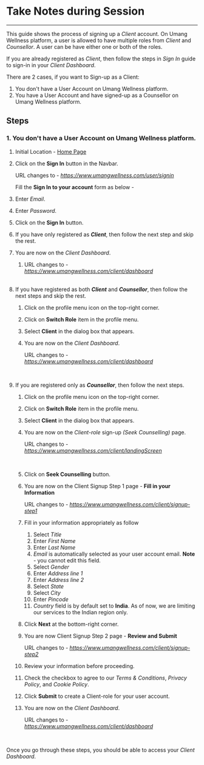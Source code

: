 # Take Notes during Session

---

This guide shows the process of signing up a _Client_ account. On Umang Wellness platform, a user is allowed to have multiple roles from _Client_ and _Counsellor_. A user can be have either one or both of the roles.

If you are already registered as _Client_, then follow the steps in _Sign In_ guide to sign-in in your _Client Dashboard_.

There are 2 cases, if you want to Sign-up as a Client:
1. You don't have a User Account on Umang Wellness platform.
2. You have a User Account and have signed-up as a Counsellor on Umang Wellness platform.

## Steps

### 1. You don't have a User Account on Umang Wellness platform. 

1. Initial Location - [Home Page](https://www.umangwellness.com)

2. Click on the **Sign In** button in the Navbar.

    URL changes to - _https://www.umangwellness.com/user/signin_

    Fill the **Sign In to your account** form as below -

3. Enter _Email_.

4. Enter _Password_.

5. Click on the **Sign In** button.

6. If you have only registered as **_Client_**, then follow the next step and skip the rest.

7. You are now on the _Client Dashboard_.

    1. URL changes to - _https://www.umangwellness.com/client/dashboard_

    <br/>

8. If you have registered as both **_Client_** and **_Counsellor_**, then follow the next steps and skip the rest.

    1. Click on the profile menu icon on the top-right corner.

    2. Click on **Switch Role** item in the profile menu.

    3. Select **Client** in the dialog box that appears.

    4. You are now on the _Client Dashboard_.

        URL changes to - _https://www.umangwellness.com/client/dashboard_

    <br/>

9. If you are registered only as **_Counsellor_**, then follow the next steps.

    1. Click on the profile menu icon on the top-right corner.

    2. Click on **Switch Role** item in the profile menu.

    3. Select **Client** in the dialog box that appears.

    4. You are now on the _Client-role_ sign-up _(Seek Counselling)_ page.

        URL changes to - _https://www.umangwellness.com/client/landingScreen_

    <br/>

    5. Click on **Seek Counselling** button.

    6. You are now on the Client Signup Step 1 page - **Fill in your Information**

        URL changes to - _https://www.umangwellness.com/client/signup-step1_
    
    7. Fill in your information appropriately as follow

        1. Select _Title_
        2. Enter _First Name_
        3. Enter _Last Name_
        4. _Email_ is automatically selected as your user account email. **Note** - you cannot edit this field.
        5. Select _Gender_
        6. Enter _Address line 1_
        7. Enter _Address line 2_
        8. Select _State_
        9. Select _City_
        10. Enter _Pincode_
        11. _Country_ field is by default set to **India**. As of now, we are limiting our services to the Indian region only.

    8. Click **Next** at the bottom-right corner.

    9. You are now Client Signup Step 2 page - **Review and Submit**

        URL changes to - _https://www.umangwellness.com/client/signup-step2_
    
    10. Review your information before proceeding.

    11. Check the checkbox to agree to our _Terms & Conditions_, _Privacy Policy_, and _Cookie Policy_.

    12. Click **Submit** to create a Client-role for your user account.

    13. You are now on the _Client Dashboard_.

        URL changes to - _https://www.umangwellness.com/client/dashboard_

        <br/>

Once you go through these steps, you should be able to access your _Client Dashboard_.